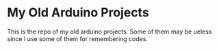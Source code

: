 # My Old Arduino Projects

This is the repo of my old arduino projects. Some of them may be ueless since I use some of them for remembering codes.
